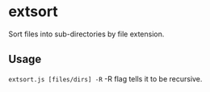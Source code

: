 # extsort
Sort files into sub-directories by file extension.

## Usage
```extsort.js [files/dirs] -R```
-R flag tells it to be recursive.
